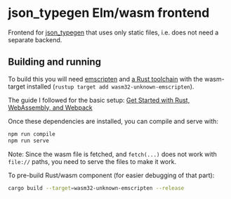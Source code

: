# json_typegen Elm/wasm frontend

Frontend for [json_typegen](https://github.com/evestera/json_typegen) that uses only static files, i.e. does not need a separate backend.

## Building and running

To build this you will need [emscripten](http://emscripten.org/) and [a Rust toolchain](https://www.rustup.rs/) with the wasm-target installed (`rustup target add wasm32-unknown-emscripten`).

The guide I followed for the basic setup: [Get Started with Rust, WebAssembly, and Webpack](https://medium.com/@ianjsikes/get-started-with-rust-webassembly-and-webpack-58d28e219635)

Once these dependencies are installed, you can compile and serve with:

```sh
npm run compile
npm run serve
```

Note: Since the wasm file is fetched, and `fetch(...)` does not work with `file://` paths, you need to serve the files to make it work.

To pre-build Rust/wasm component (for easier debugging of that part):

```sh
cargo build --target=wasm32-unknown-emscripten --release
```
